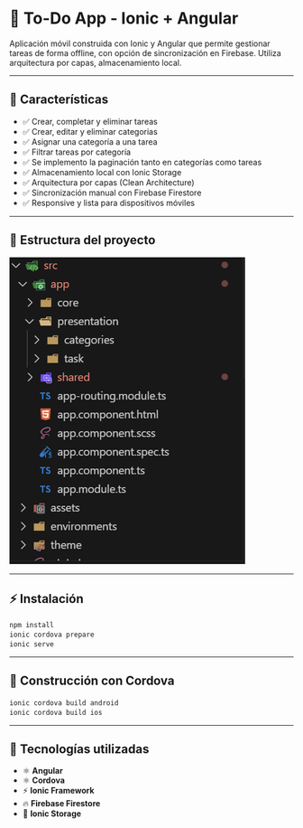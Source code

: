 # 📝 To-Do App - Ionic + Angular

Aplicación móvil construida con Ionic y Angular que permite gestionar tareas de forma offline, con opción de sincronización en Firebase. Utiliza arquitectura por capas, almacenamiento local.

---

## 🚀 Características

- ✅ Crear, completar y eliminar tareas
- ✅ Crear, editar y eliminar categorias
- ✅ Asignar una categoría a una tarea
- ✅ Filtrar tareas por categoría
- ✅ Se implemento la paginación tanto en categorías como tareas
- ✅ Almacenamiento local con Ionic Storage
- ✅ Arquitectura por capas (Clean Architecture)
- ✅ Sincronización manual con Firebase Firestore
- ✅ Responsive y lista para dispositivos móviles

---

## 🧱 Estructura del proyecto
![alt text](image.png)

---

## ⚡ Instalación  

```bash
npm install
ionic cordova prepare
ionic serve
```

---

## 🔧 Construcción con Cordova  

```bash
ionic cordova build android
ionic cordova build ios
```

---

## 📌 Tecnologías utilizadas  

- ⚛️ **Angular**  
- ⚛️ **Cordova**  
- ⚡ **Ionic Framework**  
- 🔥 **Firebase Firestore**  
- 💾 **Ionic Storage**  


